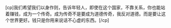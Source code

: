 [cp]我们希望我们以身作则，告诉年轻人，即使在这个国家，不靠关系，你也能站着赚钱，成为一个传奇。成为传奇不是要成为道德传奇，我反对道德。而是要让这个世界更好。钱只是你用来说话不心虚的东西。 ​​​[/cp]
